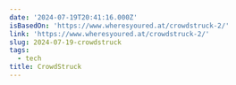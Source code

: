 ```yaml
---
date: '2024-07-19T20:41:16.000Z'
isBasedOn: 'https://www.wheresyoured.at/crowdstruck-2/'
link: 'https://www.wheresyoured.at/crowdstruck-2/'
slug: 2024-07-19-crowdstruck
tags:
  - tech
title: CrowdStruck
---
```

 
